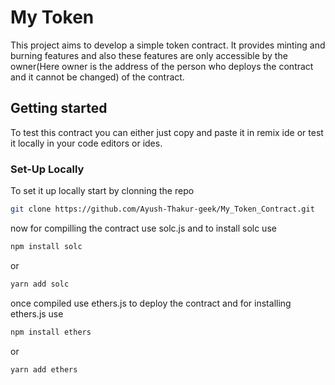 # My Token

This project aims to develop a simple token contract. It provides minting and burning features and also these features are only accessible by the owner(Here owner is the address of the person who deploys the contract and it cannot be changed) of the contract.

## Getting started

To test this contract you can either just copy and paste it in remix ide or test it locally in your code editors or ides.

### Set-Up Locally

To set it up locally start by clonning the repo

```sh
git clone https://github.com/Ayush-Thakur-geek/My_Token_Contract.git
```

now for compilling the contract use solc.js and to install solc use

```sh
npm install solc
```
or 
```sh
yarn add solc
```

once compiled use ethers.js to deploy the contract and for installing ethers.js use

```sh
npm install ethers
```
or 
```sh
yarn add ethers
```
